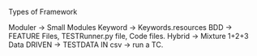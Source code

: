 Types of Framework

Moduler -> Small Modules
Keyword -> Keywords.resources
BDD -> FEATURE Files, TESTRunner.py file, Code files.
Hybrid -> Mixture 1+2+3
Data DRIVEN -> TESTDATA IN csv -> run a TC.
